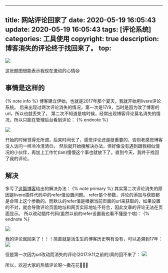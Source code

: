 
---
title: 网站评论回家了
date: 2020-05-19 16:05:43
update: 2020-05-19 16:05:43
tags: [评论系统]
categories: 工具使用
copyright: true
description: 博客消失的评论终于找回来了。
top:
---

<img src="https://i.loli.net/2020/05/19/5qCbYiSNDszno3y.png" >

这张题图很能表示我现在激动的心情:laughing:

## 事情是这样的

{% note info %}
博客建立伊始，也就是2017年那个夏天，我就开始用livere评论系统。
后来出现过两次评论消失的情况，第一次是17/9，当时是因为改了博客的url，所以也就丢失了。
第二次不知道是啥时候，经常出现博客评论莫名消失的情况，所以只能在管理后台看到评论：
{% endnote %}

<img src="https://i.loli.net/2020/05/19/FO4KepHxIStEDLn.png" >

开始的时候觉得无所谓，后来时间长了，感觉评论还是挺重要的，否则老感觉博客没人访问一样冷冷清清:pensive:。
然后就开始搜解决办法，但好像没有遇到跟我相似情况的小伙伴，再加上工作忙(lan)慢慢这个事也就放下了。直到今天，我终于找回了我的评论。

## 解决

多亏了[这篇博客](https://vikifish.cn/2020/04/18/Hexo-theme-nexT-livere-comments-bug/#more)给出的解决办法：
{% note primary %}
其实第二次评论消失的原因是livere插件代码中的refer值设置问题。
refer是个参数，评论的添加与获取都是会带上这个参数的。而默认的refer值是根据当前页面的url来获取的，如果设置的不对，就会导致评论页面地址和网页实际地址不符合，因此文章的评论无法在页面显示。
所以改动插件代码(虽然以前的refer设置我也看不懂是个啥)：
{% endnote %}

<img src="https://i.loli.net/2020/05/19/sdVryhuHgqZnl15.png" >

我的评论就回来了！！！简直就是活生生的博客历史啊有没有，可以追溯到17年：
<img src="https://i.loli.net/2020/05/19/SrmgpshDyx3n7UV.png" >

但是第一次因为url改动而消失的评论(2017.9.11之前的)真的回不来了：
<img src="https://i.loli.net/2020/05/19/KCegVLdTGMYb7pO.png" >

所以，欢迎大家的热情评论呀～撒花花🎉🎉🎉
